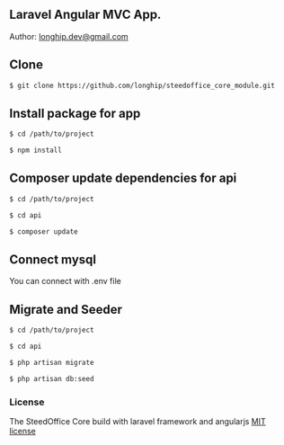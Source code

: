 ## Laravel Angular MVC App.

Author: longhip.dev@gmail.com

## Clone

```sh
$ git clone https://github.com/longhip/steedoffice_core_module.git
```
## Install package for app

```sh
$ cd /path/to/project
```
```sh
$ npm install
```

## Composer update dependencies for api

```sh
$ cd /path/to/project
```
```sh
$ cd api
```
```sh
$ composer update
```

## Connect mysql
You can connect with .env file

## Migrate and Seeder

```sh
$ cd /path/to/project
```
```sh
$ cd api
```
```sh
$ php artisan migrate
```
```sh
$ php artisan db:seed
```
### License

The SteedOffice Core build with laravel framework and angularjs [MIT license](http://opensource.org/licenses/MIT)
